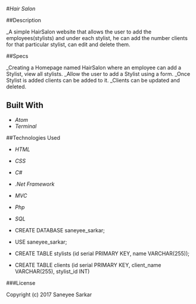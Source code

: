 #_Hair Salon_


##Description

_A simple HairSalon website that allows the user to add the employees(stylists) and under each stylist, he can add the number clients for that particular stylist, can edit and delete them.

##Specs

_Creating a Homepage named HairSalon where an employee can add a Stylist, view all stylists.
_Allow the user to add a Stylist using a form.
_Once Stylist is added clients can be added to it.
_Clients can be updated and deleted.

## Built With

* _Atom_
* _Terminal_


##Technologies Used

* _HTML_
* _CSS_
* _C#_
* _.Net Framework_
* _MVC_
* _Php_
* _SQL_

* CREATE DATABASE saneyee_sarkar;
* USE saneyee_sarkar;
* CREATE TABLE stylists (id serial PRIMARY KEY, name   VARCHAR(255));
* CREATE TABLE clients (id serial PRIMARY KEY, client_name VARCHAR(255), stylist_id INT)

###License

Copyright (c) 2017 Saneyee Sarkar
